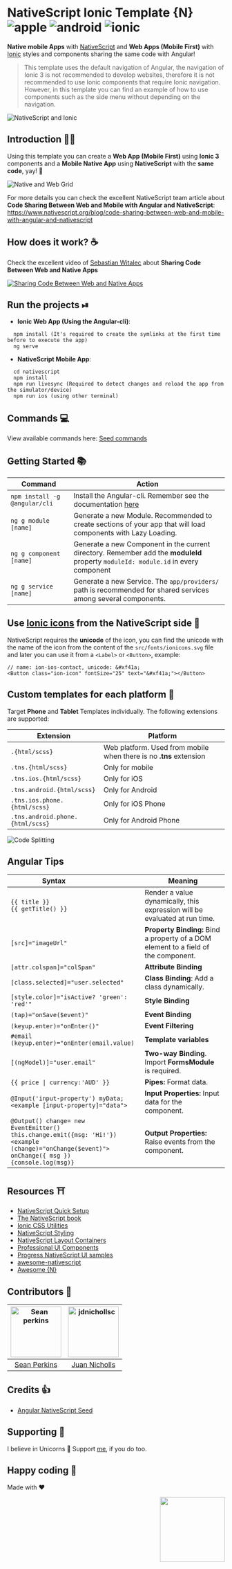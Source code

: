 # NativeScript Ionic Template {N} ![apple](https://cdn3.iconfinder.com/data/icons/picons-social/57/16-apple-32.png) ![android](https://cdn3.iconfinder.com/data/icons/logos-3/228/android-32.png) ![ionic](https://cdn3.iconfinder.com/data/icons/logos-3/512/Ionic_Logo-2-64.png)
**Native mobile Apps** with [NativeScript](https://www.nativescript.org/) and **Web Apps (Mobile First)** with [Ionic](http://ionicframework.com/) styles and components sharing the same code with Angular!
>This template uses the default navigation of Angular, the navigation of Ionic 3 is not recommended to develop websites, therefore it is not recommended to use Ionic components that require Ionic navigation. However, in this template you can find an example of how to use components such as the side menu without depending on the navigation.

![NativeScript and Ionic](img/nativescript-ionic.png)

## Introduction 👨‍💻
Using this template you can create a **Web App (Mobile First)** using **Ionic 3** components and a **Mobile Native App** using **NativeScript** with the **same code**, yay! 👏

![Native and Web Grid](img/grid.png)

For more details you can check the excellent NativeScript team article about **Code Sharing Between Web and Mobile with Angular and NativeScript**: https://www.nativescript.org/blog/code-sharing-between-web-and-mobile-with-angular-and-nativescript

## How does it work? ☕
Check the excellent video of [Sebastian Witalec](https://github.com/sebawita) about **Sharing Code Between Web and Native Apps** 

[![Sharing Code Between Web and Native Apps](https://img.youtube.com/vi/HMPkXk_vXDw/0.jpg)](https://youtu.be/HMPkXk_vXDw?t=11m56s)


## Run the projects ⏯

* **Ionic Web App (Using the Angular-cli)**:
```
  npm install (It's required to create the symlinks at the first time before to execute the app)
  ng serve
```

* **NativeScript Mobile App**:
```
  cd nativescript
  npm install
  npm run livesync (Required to detect changes and reload the app from the simulator/device)
  npm run ios (using other terminal)
```

## Commands 💻
View available commands here: [Seed commands](https://github.com/TeamMaestro/angular-native-seed/wiki/Seed-Commands)

## Getting Started 📚
Command | Action
------- | ------
`npm install -g @angular/cli` | Install the Angular-cli. Remember see the documentation [here](https://github.com/angular/angular-cli#generating-components-directives-pipes-and-services)
`ng g module [name]` | Generate a new Module. Recommended to create sections of your app that will load components with Lazy Loading.
`ng g component [name]` | Generate a new Component in the current directory. Remember add the **moduleId** property `moduleId: module.id` in every component
`ng g service [name]` | Generate a new Service. The `app/providers/` path is recommended for shared services among several components.

## Use [Ionic icons](https://ionicframework.com/docs/ionicons/) from the NativeScript side 🎁
NativeScript requires the **unicode** of the icon, you can find the unicode with the name of the icon from the content of the `src/fonts/ionicons.svg` file and later you can use it from a `<Label>` or `<Button>`, example:
```
// name: ion-ios-contact, unicode: &#xf41a;
<Button class="ion-icon" fontSize="25" text="&#xf41a;"></Button>
```

## Custom templates for each platform 🥂
Target **Phone** and **Tablet** Templates individually. The following extensions are supported:

Extension                        | Platform
-------------------------------- | -----------
`.{html/scss}`                   | Web platform. Used from mobile when there is no **.tns** extension
`.tns.{html/scss}`               | Only for mobile
`.tns.ios.{html/scss}`           | Only for iOS
`.tns.android.{html/scss}`       | Only for Android
`.tns.ios.phone.{html/scss}`     | Only for iOS Phone 
`.tns.android.phone.{html/scss}` | Only for Android Phone

![Code Splitting](img/code-splitting.png)

## Angular Tips
Syntax                            | Meaning
--------------------------------- | -----------
`{{ title }}`<br/>`{{ getTitle() }}` | Render a value dynamically, this expression will be evaluated at run time.
`[src]="imageUrl"`                | **Property Binding:** Bind a property of a DOM element to a field of the component.
`[attr.colspan]="colSpan"`        | **Attribute Binding** 
`[class.selected]="user.selected"`| **Class Binding**: Add a class dynamically.
`[style.color]="isActive? 'green': 'red'"` | **Style Binding**
`(tap)="onSave($event)"`          | **Event Binding**
`(keyup.enter)="onEnter()"`       | **Event Filtering**
`#email (keyup.enter)="onEnter(email.value)` | **Template variables**
`[(ngModel)]="user.email"`        | **Two-way Binding**. Import **FormsModule** is required.
`{{ price \| currency:'AUD' }}`   | **Pipes:** Format data.
`@Input('input-property') myData;`<br/>`<example [input-property]="data">` | **Input Properties:** Input data for the component.
`@Output() change= new EventEmitter()`<br/>`this.change.emit({msg: 'Hi!'})`<br/>`<example (change)="onChange($event)">`<br/>`onChange({ msg }) {console.log(msg)}` | **Output Properties:** Raise events from the component.

## Resources ⛩
- [NativeScript Quick Setup](https://docs.nativescript.org/start/quick-setup)
- [The NativeScript book](https://www.nativescript.org/get-the-nativescript-book)
- [Ionic CSS Utilities](http://ionicframework.com/docs/theming/css-utilities/)
- [NativeScript Styling](https://docs.nativescript.org/ui/styling#supported-css-properties)
- [NativeScript Layout Containers](https://docs.nativescript.org/ui/layout-containers)
- [Professional UI Components](https://www.nativescript.org/ui-for-nativescript)
- [Progress NativeScript UI samples](https://github.com/telerik/nativescript-ui-samples-angular)
- [awesome-nativescript](https://github.com/jbristowe/awesome-nativescript)
- [Awesome {N}](https://github.com/DeviantJS/awesome-nativescript)

## Contributors 🥇
| [<img alt="Sean perkins" src="https://avatars1.githubusercontent.com/u/13732623?v=3&s=117" width="117">](https://github.com/sean-perkins) | [<img alt="jdnichollsc" src="https://avatars3.githubusercontent.com/u/2154886?v=3&s=117" width="117">](https://github.com/jdnichollsc) 
:---: | :---: |
[Sean Perkins](https://github.com/sean-perkins) | [Juan Nicholls](mailto:jdnichollsc@hotmail.com) |

## Credits 👍
* [Angular NativeScript Seed](https://github.com/TeamMaestro/angular-native-seed)

## Supporting 🍻
I believe in Unicorns 🦄
Support [me](http://www.paypal.me/jdnichollsc/2), if you do too.

## Happy coding 💯
Made with ❤️

<img width="150px" src="http://phaser.azurewebsites.net/assets/nicholls.png" align="right">
